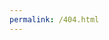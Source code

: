 ```yaml
---
permalink: /404.html
---
```


<!doctype html>
<html lang="en">
<head>
  <meta charset="utf-8">
  <title>Ships: The Game</title>
  <base href="/">
  <meta name="viewport" content="width=device-width, initial-scale=1">
  <link rel="icon" type="image/x-icon" href="assets/img/favicon.ico">
</head>
<body>
  <app-root></app-root>
</body>
</html>
